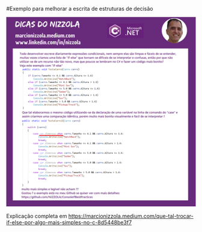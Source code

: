 #Exemplo para melhorar a escrita de estruturas de decisão

![Alt text](/img/POST08.png?raw=true "Dica do Nizzola 08")

Explicação completa em https://marcionizzola.medium.com/que-tal-trocar-if-else-por-algo-mais-simples-no-c-8d5448be3f7
